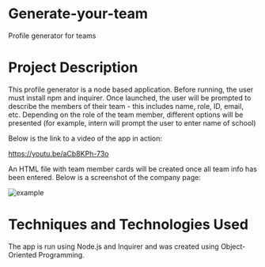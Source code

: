 # Generate-your-team
Profile generator for teams

# Project Description
This profile generator is a node based application. Before running, the user must install npm and inquirer. Once launched, the user will be prompted to describe the members of their team - this includes name, role, ID, email, etc. Depending on the role of the team member, different options will be presented (for example, intern will prompt the user to enter name of school)

Below is the link to a video of the app in action:

https://youtu.be/aCb8KPh-73o

An HTML file with team member cards will be created once all team info has been entered. Below is a screenshot of the company page:

![example](https://user-images.githubusercontent.com/80538653/125536804-05215585-cfb7-4953-8dd8-da12684cf92a.jpg)



# Techniques and Technologies Used
The app is run using Node.js and Inquirer and was created using Object-Oriented Programming.
